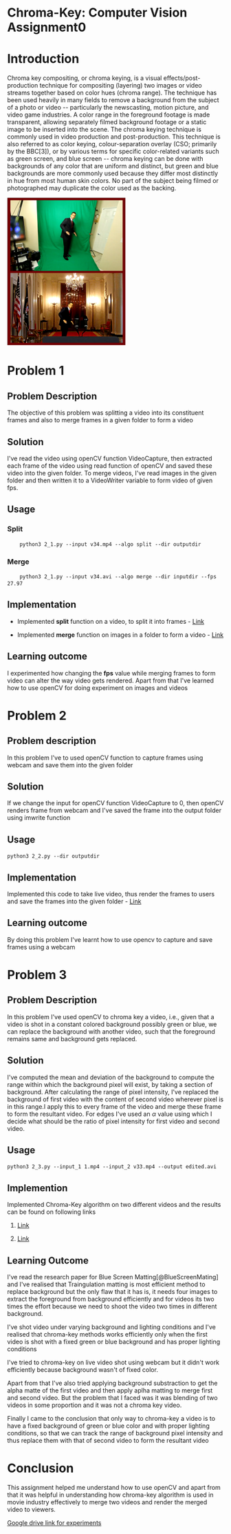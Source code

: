 # Chroma-Key: Computer Vision Assignment0

Introduction
============

Chroma key compositing, or chroma keying, is a visual
effects/post-production technique for compositing (layering) two images
or video streams together based on color hues (chroma range). The
technique has been used heavily in many fields to remove a background
from the subject of a photo or video -- particularly the newscasting,
motion picture, and video game industries. A color range in the
foreground footage is made transparent, allowing separately filmed
background footage or a static image to be inserted into the scene. The
chroma keying technique is commonly used in video production and
post-production. This technique is also referred to as color keying,
colour-separation overlay (CSO; primarily by the BBC\[3\]), or by
various terms for specific color-related variants such as green screen,
and blue screen -- chroma keying can be done with backgrounds of any
color that are uniform and distinct, but green and blue backgrounds are
more commonly used because they differ most distinctly in hue from most
human skin colors. No part of the subject being filmed or photographed
may duplicate the color used as the backing.

![Green Screen Chroma Keying[]{label="fig:1"}](CK.jpg)

Problem 1
=========

Problem Description
-------------------

The objective of this problem was splitting a video into its constituent
frames and also to merge frames in a given folder to form a video

Solution
--------

I've read the video using openCV function VideoCapture, then extracted
each frame of the video using read function of openCV and saved these
video into the given folder. To merge videos, I've read images in the
given folder and then written it to a VideoWriter variable to form video
of given fps.

Usage
-----

### Split

        python3 2_1.py --input v34.mp4 --algo split --dir outputdir

### Merge

        python3 2_1.py --input v34.avi --algo merge --dir inputdir --fps 27.97

Implementation
--------------

-   Implemented **split** function on a video, to split it into frames -
    [Link](https://drive.google.com/open?id=1St3s2cZObjImqMPK8Z4hOXI59y-tup_m)

-   Implemented **merge** function on images in a folder to form a
    video -
    [Link](https://drive.google.com/open?id=1Ac3b-WHlOuxvZe6ufsaqbeSmFbhPu5p4)

Learning outcome
----------------

I experimented how changing the **fps** value while merging frames to
form video can alter the way video gets rendered. Apart from that I've
learned how to use openCV for doing experiment on images and videos

Problem 2
=========

Problem description
-------------------

In this problem I've to used openCV function to capture frames using
webcam and save them into the given folder

Solution
--------

If we change the input for openCV function VideoCapture to 0, then
openCV renders frame from webcam and I've saved the frame into the
output folder using imwrite function

Usage
-----

    python3 2_2.py --dir outputdir

Implementation
--------------

Implemented this code to take live video, thus render the frames to
users and save the frames into the given folder -
[Link](https://drive.google.com/open?id=1tK7lk-ilbXgRp1wRnqcbSETVTZAheArt)

Learning outcome
----------------

By doing this problem I've learnt how to use opencv to capture and save
frames using a webcam

Problem 3
=========

Problem Description
-------------------

In this problem I've used openCV to chroma key a video, i.e., given that
a video is shot in a constant colored background possibly green or blue,
we can replace the background with another video, such that the
foreground remains same and background gets replaced.

Solution
--------

I've computed the mean and deviation of the background to compute the
range within which the background pixel will exist, by taking a section
of background. After calculating the range of pixel intensity, I've
replaced the background of first video with the content of second video
wherever pixel is in this range.I apply this to every frame of the video
and merge these frame to form the resultant video. For edges I've used
an $\alpha$ value using which I decide what should be the ratio of pixel
intensity for first video and second video.

Usage
-----

    python3 2_3.py --input_1 1.mp4 --input_2 v33.mp4 --output edited.avi

Implemention
------------

Implemented Chroma-Key algorithm on two different videos and the results
can be found on following links

1.  [Link](https://drive.google.com/open?id=1ofYSM-TspZ0Xbe0uZ_9eW1glReLgUcYX)

2.  [Link](https://drive.google.com/open?id=1ReozW_mlDcKoP8DqvH-IymN3Ou42IMeS)

Learning Outcome
----------------

I've read the research paper for Blue Screen Matting[@BlueScreenMating]
and I've realised that Traingulation matting is most efficient method to
replace background but the only flaw that it has is, it needs four
images to extract the foreground from background efficiently and for
videos its two times the effort because we need to shoot the video two
times in different background.

I've shot video under varying background and lighting conditions and
I've realised that chroma-key methods works efficiently only when the
first video is shot with a fixed green or blue background and has proper
lighting conditions

I've tried to chroma-key on live video shot using webcam but it didn't
work efficiently because background wasn't of fixed color.

Apart from that I've also tried applying background substraction to get
the alpha matte of the first video and then apply aplha matting to merge
first and second video. But the problem that I faced was it was blending
of two videos in some proportion and it was not a chroma key video.

Finally I came to the conclusion that only way to chroma-key a video is
to have a fixed background of green or blue color and with proper
lighting conditions, so that we can track the range of background pixel
intensity and thus replace them with that of second video to form the
resultant video

Conclusion
==========

This assignment helped me understand how to use openCV and apart from
that it was helpful in understanding how chroma-key algorithm is used in
movie industry effectively to merge two videos and render the merged
video to viewers.

[Google drive link for experiments](https://drive.google.com/open?id=1K-awIH-PWCfVr32KSDbvzqSmkfcnZ0f_)
